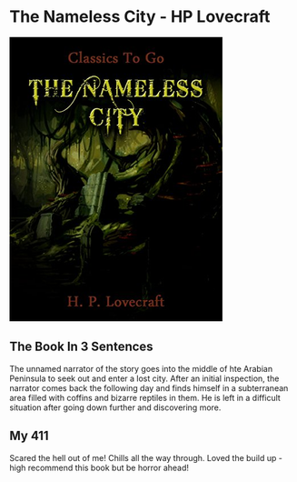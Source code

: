 # The Nameless City - HP Lovecraft

![The Nameless City](Images/TheNameslessCity.jpg)

## The Book In 3 Sentences

The unnamed narrator of the story goes into the middle of hte Arabian Peninsula to seek out and enter a lost city. After an initial inspection, the narrator comes back the following day and finds himself in a subterranean area filled with coffins and bizarre reptiles in them. He is left in a difficult situation after going down further and discovering more.

## My 411

Scared the hell out of me! Chills all the way through. Loved the build up - high recommend this book but be horror ahead!